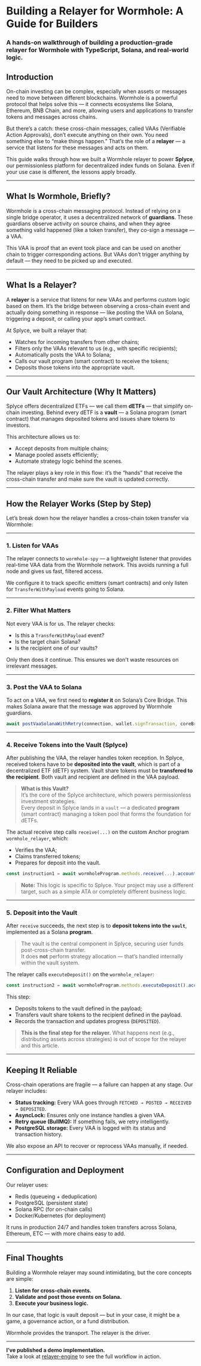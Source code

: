 # Building a Relayer for Wormhole: A Guide for Builders
### A hands-on walkthrough of building a production-grade relayer for Wormhole with TypeScript, Solana, and real-world logic.

## Introduction

On-chain investing can be complex, especially when assets or messages need to move between different blockchains. Wormhole is a powerful protocol that helps solve this — it connects ecosystems like Solana, Ethereum, BNB Chain, and more, allowing users and applications to transfer tokens and messages across chains.

But there’s a catch: these cross-chain messages, called VAAs (Verifiable Action Approvals), don’t execute anything on their own. You need something else to “make things happen.” That’s the role of a **relayer** — a service that listens for these messages and acts on them.

This guide walks through how we built a Wormhole relayer to power **Splyce**, our permissionless platform for decentralized index funds on Solana. Even if your use case is different, the lessons apply broadly.

---

## What Is Wormhole, Briefly?

Wormhole is a cross-chain messaging protocol. Instead of relying on a single bridge operator, it uses a decentralized network of **guardians**. These guardians observe activity on source chains, and when they agree something valid happened (like a token transfer), they co-sign a message — a VAA.

This VAA is proof that an event took place and can be used on another chain to trigger corresponding actions. But VAAs don’t trigger anything by default — they need to be picked up and executed.

---

## What Is a Relayer?

A **relayer** is a service that listens for new VAAs and performs custom logic based on them. It’s the bridge between observing a cross-chain event and actually doing something in response — like posting the VAA on Solana, triggering a deposit, or calling your app’s smart contract.

At Splyce, we built a relayer that:

- Watches for incoming transfers from other chains;
- Filters only the VAAs relevant to us (e.g., with specific recipients);
- Automatically posts the VAA to Solana;
- Calls our vault program (smart contract) to receive the tokens;
- Deposits those tokens into the appropriate vault.

---

## Our Vault Architecture (Why It Matters)

Splyce offers decentralized ETFs — we call them **dETFs** — that simplify on-chain investing. Behind every dETF is a **vault** — a Solana program (smart contract) that manages deposited tokens and issues share tokens to investors.

This architecture allows us to:

- Accept deposits from multiple chains;
- Manage pooled assets efficiently;
- Automate strategy logic behind the scenes.

The relayer plays a key role in this flow: it’s the “hands” that receive the cross-chain transfer and make sure the vault is updated correctly.

---

## How the Relayer Works (Step by Step)

Let’s break down how the relayer handles a cross-chain token transfer via Wormhole:

---

### 1. Listen for VAAs

The relayer connects to `wormhole-spy` — a lightweight listener that provides real-time VAA data from the Wormhole network. This avoids running a full node and gives us fast, filtered access.

We configure it to track specific emitters (smart contracts) and only listen for `TransferWithPayload` events going to Solana.

---

### 2. Filter What Matters

Not every VAA is for us. The relayer checks:

- Is this a `TransferWithPayload` event?
- Is the target chain Solana?
- Is the recipient one of our vaults?

Only then does it continue. This ensures we don't waste resources on irrelevant messages.

---

### 3. Post the VAA to Solana

To act on a VAA, we first need to **register it** on Solana’s Core Bridge. This makes Solana aware that the message was approved by Wormhole guardians.

```ts
await postVaaSolanaWithRetry(connection, wallet.signTransaction, coreBridge, wallet.key(), signedVaa);
```

---

### 4. Receive Tokens into the Vault (Splyce)

After publishing the VAA, the relayer handles token reception. In Splyce, received tokens have to be **deposited into the vault**, which is part of a decentralized ETF (dETF) system. Vault share tokens must be **transfered to the recipient**. Both vault and recipient are defined in the VAA payload.

> **What is this Vault?**  
> It’s the core of the Splyce architecture, which powers permissionless investment strategies.  
> Every deposit in Splyce lands in a `vault` — a dedicated **program** (smart contract) managing a token pool that forms the foundation for dETFs.

The actual receive step calls `receive(...)` on the custom Anchor program `wormhole_relayer`, which:

- Verifies the VAA;
- Claims transferred tokens;
- Prepares for deposit into the vault.

```ts
const instruction1 = await wormholeProgram.methods.receive(...).accounts({...}).instruction();
```

> **Note:** This logic is specific to Splyce. Your project may use a different target, such as a simple ATA or completely different business logic.

---

### 5. Deposit into the Vault

After `receive` succeeds, the next step is to **deposit tokens into the `vault`**, implemented as a Solana **program**.

> The vault is the central component in Splyce, securing user funds post-cross-chain transfer.  
> It does **not** perform strategy allocation — that’s handled internally within the vault system.

The relayer calls `executeDeposit()` on the `wormhole_relayer`:

```ts
const instruction2 = await wormholeProgram.methods.executeDeposit().accounts({...}).instruction();
```

This step:

- Deposits tokens to the vault defined in the payload;
- Transfers vault share tokens to the recipient defined in the payload.
- Records the transaction and updates progress (`DEPOSITED`).

> **This is the final step for the relayer.** What happens next (e.g., distributing assets across strategies) is out of scope for the relayer and this article.

---

## Keeping It Reliable

Cross-chain operations are fragile — a failure can happen at any stage. Our relayer includes:

- **Status tracking:** Every VAA goes through `FETCHED → POSTED → RECEIVED → DEPOSITED`.
- **AsyncLock:** Ensures only one instance handles a given VAA.
- **Retry queue (BullMQ):** If something fails, we retry intelligently.
- **PostgreSQL storage:** Every VAA is logged with its status and transaction history.

We also expose an API to recover or reprocess VAAs manually, if needed.

---

## Configuration and Deployment

Our relayer uses:

- Redis (queueing + deduplication)
- PostgreSQL (persistent state)
- Solana RPC (for on-chain calls)
- Docker/Kubernetes (for deployment)

It runs in production 24/7 and handles token transfers across Solana, Ethereum, ETC — with more chains easy to add.

---

## Final Thoughts

Building a Wormhole relayer may sound intimidating, but the core concepts are simple:

1. **Listen for cross-chain events.**
2. **Validate and post those events on Solana.**
3. **Execute your business logic.**

In our case, that logic is vault deposit — but in your case, it might be a game, a governance action, or a fund distribution.

Wormhole provides the transport. The relayer is the driver.

---

**I’ve published a demo implementation.**   
Take a look at [relayer-engine](https://github.com/tsisar/splyce-relayer) to see the full workflow in action.